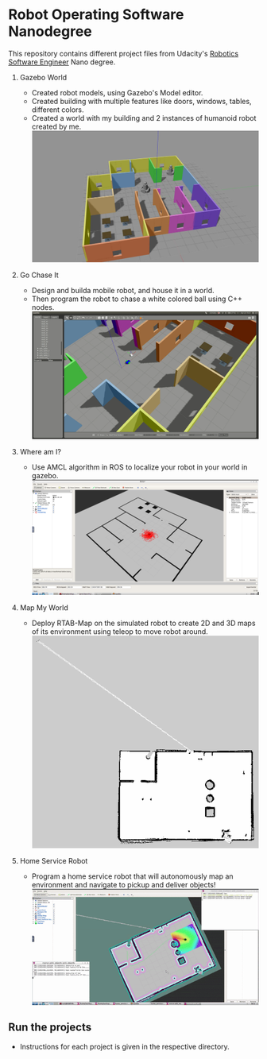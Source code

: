 # Robot Operating Software Nanodegree

This repository contains different project files from Udacity's [Robotics Software Engineer](https://classroom.udacity.com/nanodegrees/nd209/dashboard/overview) Nano degree.

1. Gazebo World
    - Created robot models, using Gazebo's Model editor.
    - Created building with multiple features like doors, windows, tables, different colors.
    - Created a world with my building and 2 instances of humanoid robot created by me. 
![myworld](./Images/myworld.jpg)

2. Go Chase It
    - Design and builda mobile robot, and house it in a world. 
    - Then program the robot to chase a white colored ball using C++ nodes.
![gochaseit](./Images/Go-Chase-It.gif)

3. Where am I?
    - Use AMCL algorithm in ROS to localize your robot in your world in gazebo.
![Where-Am-I-?](./Images/Where-Am-I.png)

4. Map My World
    - Deploy RTAB-Map on the simulated robot to create 2D and 3D maps of its environment using teleop to move robot around.
![mapmyworld](./Images/map.png)

5. Home Service Robot
    - Program a home service robot that will autonomously map an environment and navigate to pickup and deliver objects!
![Demo](./Images/Home-Service-Robot.gif)

## Run the projects
* Instructions for each project is given in the respective directory.